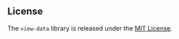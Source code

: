 ## License

The `view-data` library is released under the [MIT License](https://github.com/eventide-project/view-data/blob/master/MIT-License.txt).
